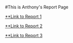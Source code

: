 #This is Anthony's Report Page

[**Link to Report 1]()

[**Link to Report 2]()

[**Link to Report 3](https://ayditore.github.io/2022Spring_CSE15L_Week6/lab-report-3-week-6.html)
